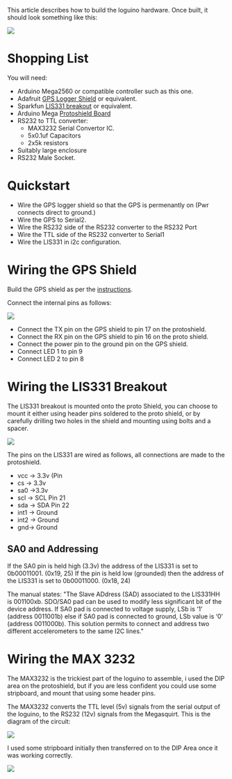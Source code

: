 

This article describes how to build the loguino hardware.  Once built, it should look something like this:

<img><img src='http://farm6.static.flickr.com/5313/5896627429_80b40356ee.jpg' /></img>

# Shopping List #

You will need:

  * Arduino Mega2560 or compatible controller such as this one.
  * Adafruit [GPS Logger Shield](http://www.adafruit.com/products/98) or equivalent.
  * Sparkfun [LIS331 breakout](http://www.sparkfun.com/products/10345) or equivalent.
  * Arduino Mega [Protoshield Board](http://www.eztronics.nl/webshop/catalog/product_info.php/products_id/239)
  * RS232 to TTL converter:
    * MAX3232 Serial Convertor IC.
    * 5x0.1uf Capacitors
    * 2x5k resistors
  * Suitably large enclosure
  * RS232 Male Socket.

# Quickstart #

  * Wire the GPS logger shield so that the GPS is permenantly on (Pwr connects direct to ground.)
  * Wire the GPS to Serial2.
  * Wire the RS232 side of the RS232 converter to the RS232 Port
  * Wire the TTL side of the RS232 converter to Serial1
  * Wire the LIS331 in i2c configuration.

# Wiring the GPS Shield #

Build the GPS shield as per the [instructions](http://www.ladyada.net/make/gpsshield/solder.html).

Connect the internal pins as follows:

<img><img src='http://farm6.static.flickr.com/5268/5896609545_10a12c049d.jpg' /></img>

  * Connect the TX pin on the GPS shield to pin 17 on the protoshield.
  * Connect the RX pin on the GPS shield to pin 16 on the proto shield.
  * Connect the power pin to the ground pin on the GPS shield.
  * Connect LED 1 to pin 9
  * Connect LED 2 to pin 8

# Wiring the LIS331 Breakout #

The LIS331 breakout is mounted onto the proto Shield, you can choose to mount it either using header pins soldered to the proto shield, or by carefully drilling two holes in the shield and mounting using bolts and a spacer.

<img><img src='http://farm6.static.flickr.com/5119/5896652539_7ec0a7de40.jpg' /></img>

The pins on the LIS331 are wired as follows, all connections are made to the protoshield.

  * vcc -> 3.3v (Pin
  * cs -> 3.3v
  * sa0 ->3.3v
  * scl -> SCL Pin 21
  * sda -> SDA Pin 22
  * int1 -> Ground
  * int2 -> Ground
  * gnd-> Ground

## SA0 and Addressing ##
If the SA0 pin is held high (3.3v) the address of the LIS331 is set to 0b00011001. (0x19, 25) If the pin is held low (grounded) then the address of the LIS331 is set to 0b00011000. (0x18, 24)

The manual states: "The Slave ADdress (SAD) associated to the LIS331HH is 001100xb. SDO/SA0 pad can be used to modify less significant bit of the device address. If SA0 pad is connected to voltage supply, LSb is ‘1’ (address 0011001b) else if SA0 pad is connected to ground, LSb value is ‘0’ (address 0011000b). This solution permits to connect and address two different accelerometers to the same I2C lines."

# Wiring the MAX 3232 #

The MAX3232 is the trickiest part of the loguino to assemble, i used the DIP area on the protoshield, but if you are less confident you could use some stripboard, and mount that using some header pins.

The MAX3232 converts the TTL level (5v) signals from the serial output of the loguino, to the RS232 (12v) signals from the Megasquirt.  This is the diagram of the circuit:

<img><img src='http://farm7.static.flickr.com/6021/5897281044_71a4ecba95.jpg' /></img>

I used some stripboard initially then transferred on to the DIP Area once it was working correctly.

<img><img src='http://farm6.static.flickr.com/5156/5896738525_e9c436f7b0.jpg' /></img>
